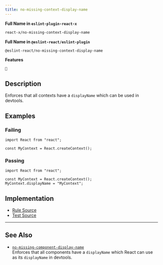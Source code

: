 ```yaml
---
title: no-missing-context-display-name
---
```


**Full Name in `eslint-plugin-react-x`**

```sh copy
react-x/no-missing-context-display-name
```

**Full Name in `@eslint-react/eslint-plugin`**

```sh copy
@eslint-react/no-missing-context-display-name
```

**Features**

`🔧`

## Description

Enforces that all contexts have a `displayName` which can be used in devtools.

## Examples

### Failing

```tsx
import React from "react";

const MyContext = React.createContext();
```

### Passing

```tsx
import React from "react";

const MyContext = React.createContext();
MyContext.displayName = "MyContext";
```

## Implementation

- [Rule Source](https://github.com/Rel1cx/eslint-react/tree/main/packages/plugins/eslint-plugin-react-x/src/rules/no-missing-context-display-name.ts)
- [Test Source](https://github.com/Rel1cx/eslint-react/tree/main/packages/plugins/eslint-plugin-react-x/src/rules/no-missing-context-display-name.spec.ts)

---

## See Also

- [`no-missing-component-display-name`](./no-missing-component-display-name)\
  Enforces that all components have a `displayName` which React can use as its `displayName` in devtools.
